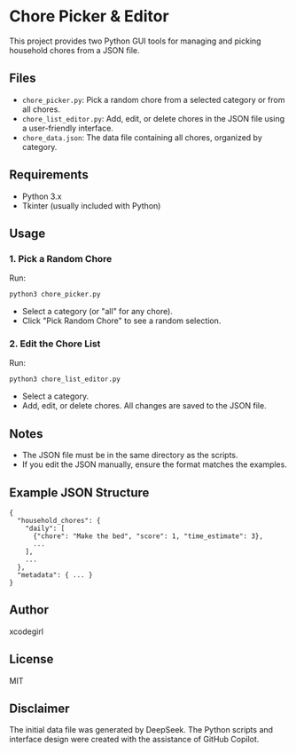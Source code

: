 # Chore Picker & Editor

This project provides two Python GUI tools for managing and picking household chores from a JSON file.

## Files

- `chore_picker.py`: Pick a random chore from a selected category or from all chores.
- `chore_list_editor.py`: Add, edit, or delete chores in the JSON file using a user-friendly interface.
- `chore_data.json`: The data file containing all chores, organized by category.

## Requirements
- Python 3.x
- Tkinter (usually included with Python)

## Usage

### 1. Pick a Random Chore
Run:
```bash
python3 chore_picker.py
```
- Select a category (or "all" for any chore).
- Click "Pick Random Chore" to see a random selection.

### 2. Edit the Chore List
Run:
```bash
python3 chore_list_editor.py
```
- Select a category.
- Add, edit, or delete chores. All changes are saved to the JSON file.

## Notes
- The JSON file must be in the same directory as the scripts.
- If you edit the JSON manually, ensure the format matches the examples.

## Example JSON Structure
```
{
  "household_chores": {
    "daily": [
      {"chore": "Make the bed", "score": 1, "time_estimate": 3},
      ...
    ],
    ...
  },
  "metadata": { ... }
}
```
## Author

xcodegirl

## License
MIT

## Disclaimer

The initial data file was generated by DeepSeek. The Python scripts and interface design were created with the assistance of GitHub Copilot.
